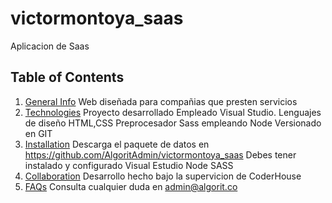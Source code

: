 # victormontoya_saas
Aplicacion de Saas
## Table of Contents
1. [General Info](#general-info)
Web diseñada para compañias que presten servicios
2. [Technologies](#technologies)
Proyecto desarrollado Empleado Visual Studio. 
Lenguajes de diseño HTML,CSS
Preprocesador Sass empleando Node
Versionado en GIT
3. [Installation](#installation)
Descarga el paquete de datos en 
https://github.com/AlgoritAdmin/victormontoya_saas
Debes tener instalado y configurado
Visual Estudio
Node
SASS
4. [Collaboration](#collaboration)
Desarrollo hecho bajo la supervicion de CoderHouse
5. [FAQs](#faqs)
Consulta cualquier duda en admin@algorit.co